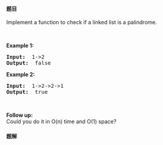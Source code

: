 #### 题目
<p>Implement a function to check if a linked list is a palindrome.</p>

<p>&nbsp;</p>

<p><strong>Example 1: </strong></p>

<pre>
<strong>Input:  </strong>1-&gt;2
<strong>Output: </strong> false 
</pre>

<p><strong>Example 2: </strong></p>

<pre>
<strong>Input:  </strong>1-&gt;2-&gt;2-&gt;1
<strong>Output: </strong> true 
</pre>

<p>&nbsp;</p>

<p><b>Follow up:</b><br />
Could you do it in O(n) time and O(1) space?</p>


 #### 题解